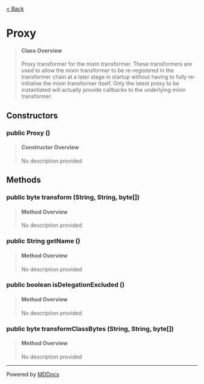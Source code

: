 [< Back](../README.md)
# Proxy #
>#### Class Overview ####
>Proxy transformer for the mixin transformer. These transformers are used
 to allow the mixin transformer to be re-registered in the transformer
 chain at a later stage in startup without having to fully re-initialise
 the mixin transformer itself. Only the latest proxy to be instantiated
 will actually provide callbacks to the underlying mixin transformer.
## Constructors ##
### public Proxy () ###
>#### Constructor Overview ####
>No description provided
>
## Methods ##
### public byte transform (String, String, byte[]) ###
>#### Method Overview ####
>No description provided
>
### public String getName () ###
>#### Method Overview ####
>No description provided
>
### public boolean isDelegationExcluded () ###
>#### Method Overview ####
>No description provided
>
### public byte transformClassBytes (String, String, byte[]) ###
>#### Method Overview ####
>No description provided
>

---
Powered by [MDDocs](https://github.com/VRCube/MDDocs)